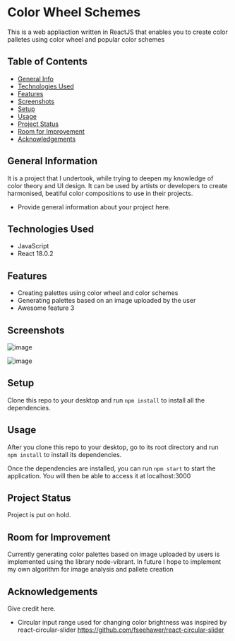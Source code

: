 # Color Wheel Schemes
This is a web appliaction written in ReactJS that enables you to create color palletes using color wheel and popular color schemes

## Table of Contents
* [General Info](#general-information)
* [Technologies Used](#technologies-used)
* [Features](#features)
* [Screenshots](#screenshots)
* [Setup](#setup)
* [Usage](#usage)
* [Project Status](#project-status)
* [Room for Improvement](#room-for-improvement)
* [Acknowledgements](#acknowledgements)


## General Information
  It is a project that I undertook, while trying to deepen my knowledge of color theory and UI design. 
  It can be used by artists or developers to create harmonised, beatiful color compositions to use in their projects.
- Provide general information about your project here.


## Technologies Used
- JavaScript
- React 18.0.2

## Features
- Creating palettes using color wheel and color schemes
- Generating palettes based on an image uploaded by the user
- Awesome feature 3


## Screenshots
![image](https://user-images.githubusercontent.com/89015925/235449849-b7b31d58-80c5-40e5-8e51-9ea737658848.png)

![image](https://user-images.githubusercontent.com/89015925/235449739-993f117f-8af5-454a-b727-f4d04e16e331.png)


## Setup
Clone this repo to your desktop and run ```npm install``` to install all the dependencies.


## Usage
After you clone this repo to your desktop, go to its root directory and run ```npm install``` to install its dependencies.

Once the dependencies are installed, you can run ```npm start``` to start the application. You will then be able to access it at localhost:3000


## Project Status
Project is put on hold.


## Room for Improvement
Currently generating color palettes based on image uploaded by users is implemented using the library node-vibrant.
In future I hope to implement my own algorithm for image analysis and pallete creation

## Acknowledgements
Give credit here.
- Circular input range used for changing color brightness was inspired by react-circular-slider https://github.com/fseehawer/react-circular-slider

